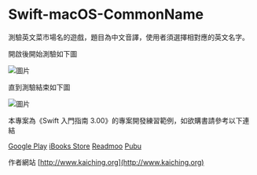# Swift-macOS-CommonName

測驗英文菜市場名的遊戲，題目為中文音譯，使用者須選擇相對應的英文名字。

開啟後開始測驗如下圖

![圖片](https://camo.githubusercontent.com/757b473e133a09d41d252a887b506087656347bb/68747470733a2f2f6661726d352e737461746963666c69636b722e636f6d2f343432352f33363431313036373037365f356535316530323164345f6e2e6a7067 "Test01")

直到測驗結束如下圖

![圖片](https://camo.githubusercontent.com/5b0df2e836e7f8acf8c042755520832989364cee/68747470733a2f2f6661726d352e737461746963666c69636b722e636f6d2f343430392f33363238383431303832325f393536333765396462305f6e2e6a7067 "Test02")

本專案為《Swift 入門指南 3.00》的專案開發練習範例，如欲購書請參考以下連結

[Google Play](https://play.google.com/store/books/details?id=AO9IBwAAQBAJ)
[iBooks Store](https://itunes.apple.com/us/book/id1079291979)
[Readmoo](https://readmoo.com/book/210034848000101)
[Pubu](http://www.pubu.com.tw/ebook/65565?apKey=576b20f092)

作者網站 [http://www.kaiching.org](http://www.kaiching.org)
